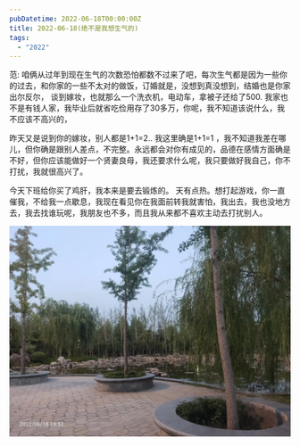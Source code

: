 ```yaml
---
pubDatetime: 2022-06-18T00:00:00Z
title: 2022-06-18(绝不是我想生气的)
tags:
  - "2022"
---
```


范: 咱俩从过年到现在生气的次数恐怕都数不过来了吧，每次生气都是因为一些你的过去，和你家的一些不太对的做饭，订婚就是，没想到真没想到，结婚也是你家出尔反尔，
谈到嫁妆，也就那么一个洗衣机，电动车，拿被子还给了500.
我家也不是有钱人家，我毕业后就省吃俭用存了30多万，你呢，我不知道该说什么，我不应该不高兴的，

昨天又是说到你的嫁妆，别人都是1+1=2..   我这里确是1+1=1  ，我不知道我差在哪儿，但你确是跟别人差点，不完整。永远都会对你有成见的，品德在感情方面确是不好，但你应该能做好一个贤妻良母，我还要求什么呢，我只要做好我自己，你不打扰，我就很高兴了。

今天下班给你买了鸡肝，我本来是要去锻炼的。
天有点热。想打起游戏，你一直催我，不给我一点歇息，我现在看见你在我面前转我就害怕，我出去，我也没地方去，我去找谁玩呢，我朋友也不多，而且我从来都不喜欢主动去打扰别人。

![](../../img/6904315-5b7fefae4583b8b1.jpg)

